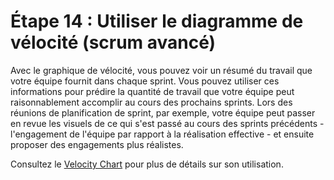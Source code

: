 # Étape 14 : Utiliser le diagramme de vélocité (scrum avancé)
Avec le graphique de vélocité, vous pouvez voir un résumé du travail que votre équipe fournit dans chaque sprint. Vous pouvez utiliser ces informations pour prédire la quantité de travail que votre équipe peut raisonnablement accomplir au cours des prochains sprints. Lors des réunions de planification de sprint, par exemple, votre équipe peut passer en revue les visuels de ce qui s'est passé au cours des sprints précédents - l'engagement de l'équipe par rapport à la réalisation effective - et ensuite proposer des engagements plus réalistes.

Consultez le [Velocity Chart](https://confluence.atlassian.com/jirasoftwarecloud/velocity-chart-777002731.html?_ga=2.149276982.108815881.1513015772-1642974239.1501531807) pour plus de détails sur son utilisation.

